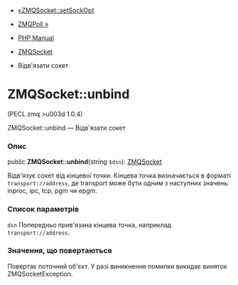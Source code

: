 - [«ZMQSocket::setSockOpt](zmqsocket.setsockopt.md)
- [ZMQPoll »](class.zmqpoll.md)

- [PHP Manual](index.md)
- [ZMQSocket](class.zmqsocket.md)
- Відв'язати сокет

# ZMQSocket::unbind

(PECL zmq \>u003d 1.0.4)

ZMQSocket::unbind — Відв'язати сокет

### Опис

public **ZMQSocket::unbind**(string `$dsn`):
[ZMQSocket](class.zmqsocket.md)

Відв'язує сокет від кінцевої точки. Кінцева точка визначається в
форматі `transport://address`, де transport може бути одним з
наступних значень: inproc, ipc, tcp, pgm чи epgm.

### Список параметрів

`dsn`
Попередньо прив'язана кінцева точка, наприклад
`transport://address`.

### Значення, що повертаються

Повертає поточний об'єкт. У разі виникнення помилки викидає
виняток ZMQSocketException.
